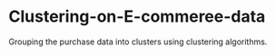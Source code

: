 # Clustering-on-E-commeree-data
Grouping the purchase data into clusters using clustering algorithms.

